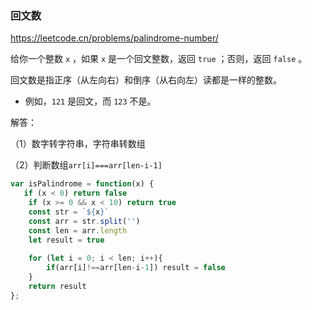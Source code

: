 ### 回文数

https://leetcode.cn/problems/palindrome-number/

给你一个整数 `x` ，如果 `x` 是一个回文整数，返回 `true` ；否则，返回 `false` 。

回文数是指正序（从左向右）和倒序（从右向左）读都是一样的整数。

- 例如，`121` 是回文，而 `123` 不是。



解答：

（1）数字转字符串，字符串转数组

（2）判断数组`arr[i]===arr[len-i-1]`

```js
var isPalindrome = function(x) {
   if (x < 0) return false
	if (x >= 0 && x < 10) return true
	const str = `${x}`
	const arr = str.split('')
	const len = arr.length
	let result = true
	
	for (let i = 0; i < len; i++){
		if(arr[i]!==arr[len-i-1]) result = false
	}
	return result
};
```

